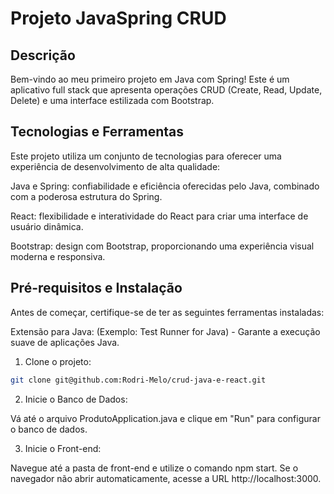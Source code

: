 # Projeto JavaSpring CRUD

## Descrição

Bem-vindo ao meu primeiro projeto em Java com Spring! Este é um aplicativo full stack que apresenta operações CRUD (Create, Read, Update, Delete) 
e uma interface estilizada com Bootstrap.

## Tecnologias e Ferramentas

Este projeto utiliza um conjunto de tecnologias para oferecer uma experiência de desenvolvimento de alta qualidade:

Java e Spring:  confiabilidade e eficiência oferecidas pelo Java, combinado com a poderosa estrutura do Spring.

React:  flexibilidade e interatividade do React para criar uma interface de usuário dinâmica.

Bootstrap:  design com Bootstrap, proporcionando uma experiência visual moderna e responsiva.

## Pré-requisitos e Instalação
Antes de começar, certifique-se de ter as seguintes ferramentas instaladas:

Extensão para Java: (Exemplo: Test Runner for Java) - Garante a execução suave de aplicações Java.


1. Clone o projeto:

```bash
git clone git@github.com:Rodri-Melo/crud-java-e-react.git
```

2. Inicie o Banco de Dados:


Vá até o arquivo ProdutoApplication.java e clique em "Run" para configurar o banco de dados.


3. Inicie o Front-end:


Navegue até a pasta de front-end e utilize o comando npm start. Se o navegador não abrir automaticamente, acesse a URL http://localhost:3000.

